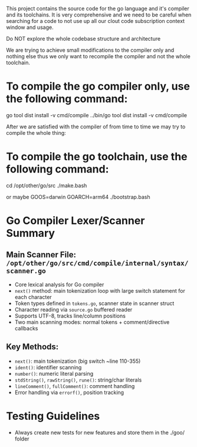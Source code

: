 This project contains the source code for the go language and it's compiler and its toolchains.
It is very comprehensive and we need to be careful when searching for a code to not use up all our clout code subscription context window and usage.

Do NOT explore the whole codebase structure and architecture

We are trying to achieve small modifications to the compiler only and nothing else thus we only want to recompile the compiler and not the whole toolchain.


# To compile the go compiler only, use the following command:

go tool dist install -v cmd/compile
../bin/go tool dist install -v cmd/compile

After we are satisfied with the compiler of from time to time we may try to compile the whole thing:

# To compile the go toolchain, use the following command:

cd /opt/other/go/src
./make.bash

or maybe
GOOS=darwin GOARCH=arm64 ./bootstrap.bash

# Go Compiler Lexer/Scanner Summary

## Main Scanner File: `/opt/other/go/src/cmd/compile/internal/syntax/scanner.go`
- Core lexical analysis for Go compiler
- `next()` method: main tokenization loop with large switch statement for each character
- Token types defined in `tokens.go`, scanner state in scanner struct
- Character reading via `source.go` buffered reader
- Supports UTF-8, tracks line/column positions
- Two main scanning modes: normal tokens + comment/directive callbacks

## Key Methods:
- `next()`: main tokenization (big switch ~line 110-355)
- `ident()`: identifier scanning
- `number()`: numeric literal parsing  
- `stdString()`, `rawString()`, `rune()`: string/char literals
- `lineComment()`, `fullComment()`: comment handling
- Error handling via `errorf()`, position tracking

# Testing Guidelines
- Always create new tests for new features and store them in the ./goo/ folder